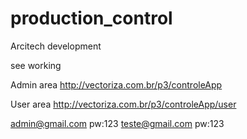 # production_control
Arcitech development

see working

Admin area
http://vectoriza.com.br/p3/controleApp

User area
http://vectoriza.com.br/p3/controleApp/user


admin@gmail.com pw:123
teste@gmail.com pw:123
